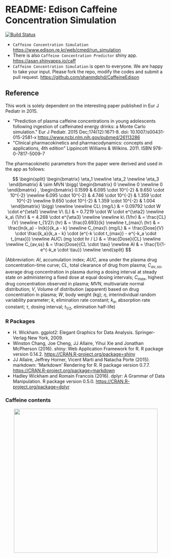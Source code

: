 # README: Edison Caffeine Concentration Simulation

[![Build Status](https://travis-ci.org/asancpt/CaffeineEdison.svg?branch=master)](https://travis-ci.org/asancpt/CaffeineEdison)

- `Caffeine Concentration Simulation` <https://www.edison.re.kr/web/cmed/run_simulation>
- There is also `Caffeine Concentration Predictor` shiny app. <https://asan.shinyapps.io/caff>
- `Caffeine Concentration Simulation` is open to everyone. We are happy to take your input. Please fork the repo, modify the codes and submit a pull request. <https://github.com/shanmdphd/CaffeineEdison>

## Reference

This work is solely dependent on the interesting paper published in Eur J Pediatr in 2015. 

- "Prediction of plasma caffeine concentrations in young adolescents following ingestion of caffeinated energy drinks: a Monte Carlo simulation." Eur J Pediatr. 2015 Dec;174(12):1671-8. doi: 10.1007/s00431-015-2581-x <https://www.ncbi.nlm.nih.gov/pubmed/26113286>
- "Clinical pharmacokinetics and pharmacodynamics: concepts and applications, 4th edition" Lippincott Williams & Wilkins. 2011. ISBN 978-0-7817-5009-7

The pharmacokinetic parameters from the paper were derived and used in the app as follows:

$$ 
\begin{split}
\begin{bmatrix}
     \eta_1 \newline
     \eta_2 \newline
     \eta_3
\end{bmatrix}
& \sim MVN \bigg(
\begin{bmatrix}
     0 \newline
     0 \newline
     0
\end{bmatrix}
, 
\begin{bmatrix}
     0.1599 & 6.095 \cdot 10^{-2} & 9.650 \cdot 10^{-2} \newline
     6.095 \cdot 10^{-2} & 4.746 \cdot 10^{-2} & 1.359 \cdot 10^{-2} \newline
     9.650 \cdot 10^{-2} & 1.359 \cdot 10^{-2} & 1.004
\end{bmatrix}
\bigg) \newline
\newline
CL\ (mg/L) & = 0.09792 \cdot W \cdot e^{\eta1} \newline
V\ (L) & = 0.7219 \cdot W \cdot e^{\eta2} \newline
k_a\ (1/hr) & = 4.268 \cdot e^{\eta3} \newline
\newline
k\ (1/hr) & = \frac{CL}{V} \newline
t_{1/2}\ (hr) & = \frac{0.693}{k} \newline
t_{max}\ (hr) & = \frac{ln(k_a) - ln(k)}{k_a - k} \newline
C_{max}\ (mg/L) & = \frac{Dose}{V} \cdot \frac{k_a}{k_a - k} \cdot (e^{-k \cdot  t_{max}} - e^{-k_a \cdot t_{max}}) \newline
AUC\ (mg \cdot hr / L)  & = \frac{Dose}{CL} \newline
\newline
C_{av,ss} & = \frac{Dose}{CL \cdot \tau} \newline 
AI & = \frac{1}{1-e^{-k_e \cdot \tau}} \newline
\end{split}
$$

(Abbreviation: $AI$, accumulation index; $AUC$, area under the plasma drug concentration-time curve; $CL$, total clearance of drug from plasma; $C_{av,ss}$, average drug concentration in plasma during a dosing interval at steady state on administering a fixed dose at equal dosing intervals; $C_{max}$, highest drug concentration observed in plasma; $MVN$, multivariate normal distribution; $V$, Volume of distribution (apparent) based on drug concentration in plasma; $W$, body weight (kg); $\eta$, interindividual random variability parameter; $k$, elimination rate constant;  $k_a$, absorption rate constant; $\tau$, dosing interval; $t_{1/2}$, elimination half-life)

### R Packages
- H. Wickham. ggplot2: Elegant Graphics for Data Analysis. Springer-Verlag New York, 2009.
- Winston Chang, Joe Cheng, JJ Allaire, Yihui Xie and Jonathan McPherson (2016). shiny: Web Application Framework for R. R package version 0.14.2. https://CRAN.R-project.org/package=shiny
- JJ Allaire, Jeffrey Horner, Vicent Marti and Natacha Porte (2015). markdown: 'Markdown' Rendering for R. R package version 0.7.7. https://CRAN.R-project.org/package=markdown
- Hadley Wickham and Romain Francois (2016). dplyr: A Grammar of Data Manipulation. R package version 0.5.0. https://CRAN.R-project.org/package=dplyr

### Caffeine contents

<div align=center><img src=http://graphs.net/wp-content/uploads/2013/01/Caffeine-Content-in-Energy-Drinks.jpg width = 450 /></div>

